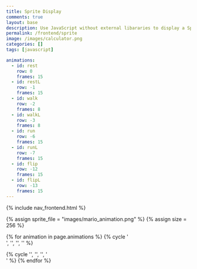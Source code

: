 ```yaml
---
title: Sprite Display
comments: true
layout: base
description: Use JavaScript without external libararies to display a Sprite.
permalink: /frontend/sprite
image: /images/calculator.png
categories: []
tags: [javascript]

animations:
  - id: rest
    row: 0
    frames: 15
  - id: restL
    row: -1
    frames: 15
  - id: walk
    row: -2
    frames: 8
  - id: walkL
    row: -3
    frames: 8
  - id: run
    row: -6
    frames: 15
  - id: runL
    row: -7
    frames: 15
  - id: flip
    row: -12
    frames: 15
  - id: flipL
    row: -13
    frames: 15
---
```

{% include nav_frontend.html %}

<!---
Sprite files are a collection of images that are combined into a single file 
-->
{% assign sprite_file = "images/mario_animation.png" %}
{% assign size = 256 %}

<!---
The <div> tag is used as a division for HTML elements.

This <div> class container contains <id>'s  "rest", "walk", "etc" from Jekyll front matter table.  The id attribute is used to point to a specific style declaration in a style sheet. It is used by JavaScript to access and manipulate the element with the specific id.
-->
<div class="container">
  <!-- This Liquid for loop is used to generate repeating HTML from Jekyll animations list -->
  {% for animation in page.animations %}  
    <!-- The cylcle tag is used to conditionally insert opening and closing div tags for the rows. The cycle goes through a sequence of four steps, like modulo math, to insert and close row <div>'s -->
    {% cycle '<div class="row"> <!--- cycle row start on 0 --->', '', '', '' %}
    <div class="column"> 
      <!--- id for sprite image, row and frames are passed to JavaScript method--->
      <p id="{{animation.id}}" class="sprite" onmouseover="startAnimate('{{animation.id}}', ({{animation.row}} * {{size}}), {{animation.frames}})" onmouseout="stopAnimate()"> </p>
    </div>
    {% cycle '', '', '', '</div> <!--- cycle row end on 4 --->' %}
  {% endfor %}
</div>

<!-- Embedded Cascading Style Sheet (CSS) rules, defines how HTML element look --->
<style>
  /* CSS style rules for the elements id's above...
    They all share same sprite properties
  */
  .sprite {
    height: {{size}}px;
    width: {{size}}px;
    background-image: url('{{ site.baseurl }}/{{ sprite_file }}');
    background-repeat: no-repeat;
    transform: scale(0.5);  /* How to adjust the display size of sprite frame in my HTML */
  }

  /* Liquid for loop is used to generate repeating CSS from Jekyll animations list */
  {% for animation in page.animations %}
  #{{animation.id}} {
    /* background starting images is calculated from animation table for sprite frame */
    background-position: 0px calc({{animation.row}} * {{size}} * 1px);
  }
  {% endfor %}

</style>

<!--- Embedded executable code--->
<script>
  var tID; //this variable used to capture setInterval() task ID
  const offset = {{size}}; //pixel offset of images in the sprite, set by liquid constant
  const interval = 100; //animation time interval

  function startAnimate(id, row, frames) {
      var frame = 0; //frame index in sprite

      tID = setInterval ( () => { // task ID starts with animation interval
        // update backgroundPosition in DOM

        document.getElementById(id).style.backgroundPosition = `-${frame}px ${row}px`; //update animation frame
        frame = (frame + offset) % (frames * offset);  //next frame, modulo math recycles frame index
      }
      , interval ); //time of interval
    } //end of startAnimate()

    function stopAnimate() {  //stop animate task ID
      clearInterval(tID);
    } 
</script>
